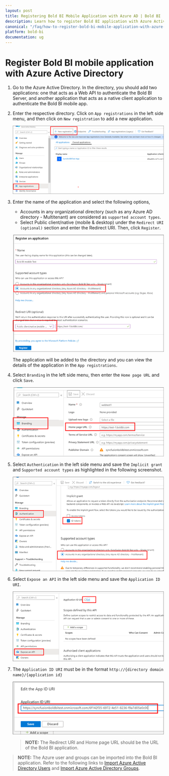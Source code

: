 ```yaml
---
layout: post
title: Registering Bold BI Mobile Application with Azure AD | Bold BI
description: Learn how to register Bold BI application with Azure Active Directory for authenticating Bold BI Embedded Server through browser.
canonical: "/faq/how-to-register-bold-bi-mobile-application-with-azure-active-directory/"
platform: bold-bi
documentation: ug
---
```


# Register Bold BI mobile application with Azure Active Directory

1. Go to the Azure Active Directory. In the directory, you should add two applications: one that acts as a Web API to authenticate the Bold BI Server, and another application that acts as a native client application to authenticate the Bold BI mobile app.

2. Enter the respective directory. Click on `App registrations` in the left side menu, and then click on `New registration` to add a new application.

    ![Create new application](/static/assets/faq/images/add-application.png) 

3. Enter the name of the application and select the following options,

    * Accounts in any organizational directory (such as any Azure AD directory - Multitenant) are considered as `supported account types`.
    * Select Public client/native (mobile & desktop) under the `Redirect URI (optional)` section and enter the Redirect URI. Then, click `Register`.

    ![Application type](/static/assets/faq/images/application-type.png) 

    The application will be added to the directory and you can view the details of the application in the `App registrations`.

4. Select `Branding` in the left side menu, then enter the `Home page URL` and click `Save`.

    ![Save homepage](/static/assets/faq/images/azurehomepageurl.png)

5. Select `Authentication` in the left side menu and save the `Implicit grant` and `Supported account types` as highlighted in the following screenshot.

    ![Authentication](/static/assets/faq/images/authentication.png)

6. Select `Expose an API` in the left side menu and save the `Application ID URI`.

    ![Application ID URI](/static/assets/faq/images/azureappid.png)

7. The `Application ID URI` must be in the format `http://{directory domain name}/{application id}`

    ![appiduri](/static/assets/faq/images/appiduri.png)

    > **NOTE:**  The Redirect URI and Home page URL should be the URL of the Bold BI application.

> **NOTE:**  The Azure user and groups can be imported into the Bold BI application. Refer to the following links to [Import Azure Active Directory Users](/managing-resources/manage-users/import-active-directory-users/) and [Import Azure Active Directory Groups](/managing-resources/manage-groups/import-azure-active-directory-groups/).
